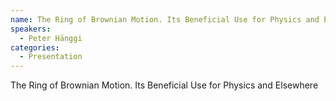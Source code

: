 ```yaml
--- 
name: The Ring of Brownian Motion. Its Beneficial Use for Physics and Elsewhere
speakers: 
  - Peter Hänggi
categories:
  - Presentation
---
```


The Ring of Brownian Motion. Its Beneficial Use for Physics and Elsewhere
